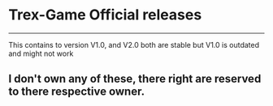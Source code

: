 # Trex-Game Official releases
______________________________

This contains to version V1.0, and V2.0 both are stable but V1.0 is outdated and might not work

## I don't own any of these, there right are reserved to there respective owner.
